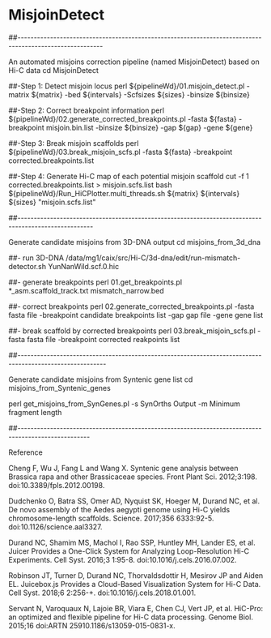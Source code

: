# MisjoinDetect 

##--------------------------------------------------------------------------------------------------------

An automated misjoins correction pipeline (named MisjoinDetect) based on Hi-C data
cd MisjoinDetect

##-Step 1: Detect misjoin locus
perl  ${pipelineWd}/01.misjoin_detect.pl  -matrix ${matrix} -bed ${intervals} -Scfsizes ${sizes} -binsize ${binsize}

##-Step 2: Correct breakpoint information
perl ${pipelineWd}/02.generate_corrected_breakpoints.pl -fasta ${fasta}  -breakpoint misjoin.bin.list -binsize ${binsize}  -gap ${gap}  -gene  ${gene}

##-Step 3: Break misjoin scaffolds
perl ${pipelineWd}/03.break_misjoin_scfs.pl  -fasta  ${fasta}  -breakpoint  corrected.breakpoints.list

##-Step 4: Generate Hi-C map of each potential misjoin scaffold
cut -f 1 corrected.breakpoints.list > misjoin.scfs.list
bash ${pipelineWd}/Run_HiCPlotter.multi_threads.sh  ${matrix} ${intervals} ${sizes} "misjoin.scfs.list"

##-----------------------------------------------------------------------------------------------------

Generate candidate misjoins from 3D-DNA output
cd misjoins_from_3d_dna

##- run 3D-DNA
/data/mg1/caix/src/Hi-C/3d-dna/edit/run-mismatch-detector.sh  YunNanWild.scf.0.hic  

##- generate breakpoints 
perl  01.get_breakpoints.pl  *_asm.scaffold_track.txt  mismatch_narrow.bed

##- correct breakpoints
perl  02.generate_corrected_breakpoints.pl -fasta  fasta file  -breakpoint  candidate breakpoints list  -gap gap file  -gene  gene list  

##- break scaffold by corrected breakpoints
perl  03.break_misjoin_scfs.pl   -fasta   fasta file   -breakpoint   corrected reakpoints list 

##---------------------------------------------------------------------------------------------------------

Generate candidate misjoins from Syntenic gene list
cd misjoins_from_Syntenic_genes
 
perl  get_misjoins_from_SynGenes.pl -s SynOrths Output   -m Minimum fragment length
 
##----------------------------------------------------------------------------------------------------

Reference

Cheng F, Wu J, Fang L and Wang X. Syntenic gene analysis between Brassica rapa and other Brassicaceae species. Front Plant Sci. 2012;3:198. doi:10.3389/fpls.2012.00198.

Dudchenko O, Batra SS, Omer AD, Nyquist SK, Hoeger M, Durand NC, et al. De novo assembly of the Aedes aegypti genome using Hi-C yields chromosome-length scaffolds. Science. 2017;356 6333:92-5. doi:10.1126/science.aal3327.

Durand NC, Shamim MS, Machol I, Rao SSP, Huntley MH, Lander ES, et al. Juicer Provides a One-Click System for Analyzing Loop-Resolution Hi-C Experiments. Cell Syst. 2016;3 1:95-8. doi:10.1016/j.cels.2016.07.002.

Robinson JT, Turner D, Durand NC, Thorvaldsdottir H, Mesirov JP and Aiden EL. Juicebox.js Provides a Cloud-Based Visualization System for Hi-C Data. Cell Syst. 2018;6 2:256-+. doi:10.1016/j.cels.2018.01.001.

Servant N, Varoquaux N, Lajoie BR, Viara E, Chen CJ, Vert JP, et al. HiC-Pro: an optimized and flexible pipeline for Hi-C data processing. Genome Biol. 2015;16  doi:ARTN 25910.1186/s13059-015-0831-x.
